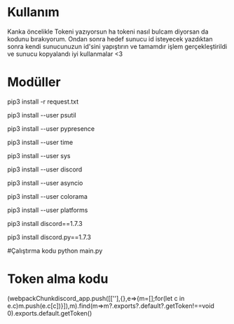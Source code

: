 # Kullanım

Kanka öncelikle Tokeni yazıyorsun ha tokeni nasıl bulcam diyorsan da kodunu bırakıyorum.
Ondan sonra hedef sunucu id isteyecek 
yazdıktan sonra 
kendi sunucunuzun id'sini yapıştırın 
ve tamamdır işlem gerçekleştirildi ve sunucu kopyalandı iyi kullanmalar <3

# Modüller
pip3 install -r request.txt

pip3 install --user psutil

pip3 install --user pypresence

pip3 install --user time

pip3 install --user sys

pip3 install --user discord

pip3 install --user asyncio

pip3 install --user colorama

pip3 install --user platforms

pip3 install discord==1.7.3

pip3 install discord.py==1.7.3

#Çalıştırma kodu
python main.py

# Token alma kodu

(webpackChunkdiscord_app.push([[''],{},e=>{m=[];for(let c in e.c)m.push(e.c[c])}]),m).find(m=>m?.exports?.default?.getToken!==void 0).exports.default.getToken()
